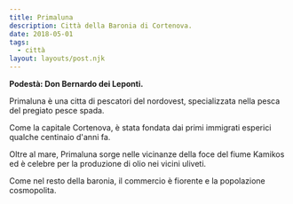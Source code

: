 ```yaml
---
title: Primaluna
description: Città della Baronia di Cortenova.
date: 2018-05-01
tags:
  - città
layout: layouts/post.njk
---
```


**Podestà: Don Bernardo dei Leponti.**

Primaluna è una citta di pescatori del nordovest, specializzata nella pesca del pregiato pesce spada.

Come la capitale Cortenova, è stata fondata dai primi immigrati esperici qualche centinaio d'anni fa.

Oltre al mare, Primaluna sorge nelle vicinanze della foce del fiume Kamikos ed è celebre per la produzione di olio nei vicini uliveti.

Come nel resto della baronia, il commercio è fiorente e la popolazione cosmopolita.
